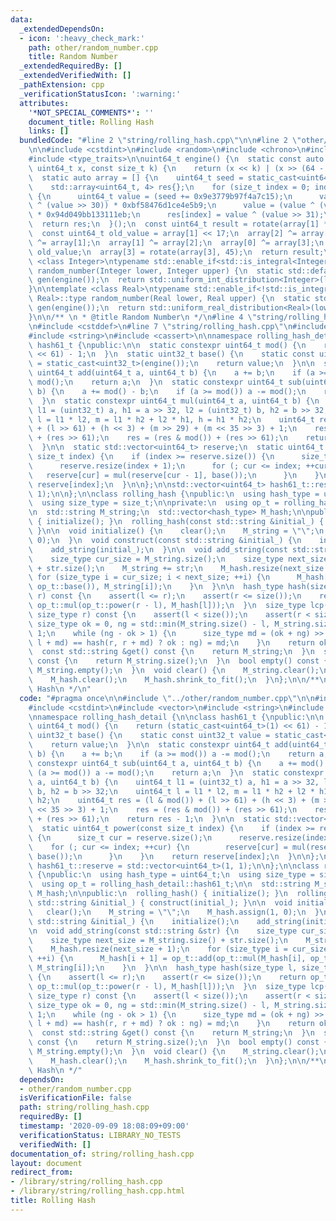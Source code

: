 ```yaml
---
data:
  _extendedDependsOn:
  - icon: ':heavy_check_mark:'
    path: other/random_number.cpp
    title: Random Number
  _extendedRequiredBy: []
  _extendedVerifiedWith: []
  _pathExtension: cpp
  _verificationStatusIcon: ':warning:'
  attributes:
    '*NOT_SPECIAL_COMMENTS*': ''
    document_title: Rolling Hash
    links: []
  bundledCode: "#line 2 \"string/rolling_hash.cpp\"\n\n#line 2 \"other/random_number.cpp\"\
    \n\n#include <cstdint>\n#include <random>\n#include <chrono>\n#include <array>\n\
    #include <type_traits>\n\nuint64_t engine() {\n  static const auto rotate = [](const\
    \ uint64_t x, const size_t k) {\n    return (x << k) | (x >> (64 - k));\n  };\n\
    \  static auto array = [] {\n    uint64_t seed = static_cast<uint64_t>(std::chrono::system_clock::now().time_since_epoch().count());\n\
    \    std::array<uint64_t, 4> res{};\n    for (size_t index = 0; index < 4; index++)\
    \ {\n      uint64_t value = (seed += 0x9e3779b97f4a7c15);\n      value = (value\
    \ ^ (value >> 30)) * 0xbf58476d1ce4e5b9;\n      value = (value ^ (value >> 27))\
    \ * 0x94d049bb133111eb;\n      res[index] = value ^ (value >> 31);\n    }\n  \
    \  return res;\n  }();\n  const uint64_t result = rotate(array[1] * 5, 7) * 9;\n\
    \  const uint64_t old_value = array[1] << 17;\n  array[2] ^= array[0];\n  array[3]\
    \ ^= array[1];\n  array[1] ^= array[2];\n  array[0] ^= array[3];\n  array[2] ^=\
    \ old_value;\n  array[3] = rotate(array[3], 45);\n  return result;\n}\n\ntemplate\
    \ <class Integer>\ntypename std::enable_if<std::is_integral<Integer>::value, Integer>::type\
    \ random_number(Integer lower, Integer upper) {\n  static std::default_random_engine\
    \ gen(engine());\n  return std::uniform_int_distribution<Integer>(lower, upper)(gen);\n\
    }\n\ntemplate <class Real>\ntypename std::enable_if<!std::is_integral<Real>::value,\
    \ Real>::type random_number(Real lower, Real upper) {\n  static std::default_random_engine\
    \ gen(engine());\n  return std::uniform_real_distribution<Real>(lower, upper)(gen);\n\
    }\n\n/** \n * @title Random Number\n */\n#line 4 \"string/rolling_hash.cpp\"\n\
    \n#include <cstddef>\n#line 7 \"string/rolling_hash.cpp\"\n#include <vector>\n\
    #include <string>\n#include <cassert>\n\nnamespace rolling_hash_detail {\n\nclass\
    \ hash61_t {\npublic:\n\n  static constexpr uint64_t mod() {\n    return (static_cast<uint64_t>(1)\
    \ << 61) - 1;\n  }\n  static uint32_t base() {\n    static const uint32_t value\
    \ = static_cast<uint32_t>(engine());\n    return value;\n  }\n\n  static constexpr\
    \ uint64_t add(uint64_t a, uint64_t b) {\n    a += b;\n    if (a >= mod()) a -=\
    \ mod();\n    return a;\n  }\n  static constexpr uint64_t sub(uint64_t a, uint64_t\
    \ b) {\n    a += mod() - b;\n    if (a >= mod()) a -= mod();\n    return a;\n\
    \  }\n  static constexpr uint64_t mul(uint64_t a, uint64_t b) {\n    uint64_t\
    \ l1 = (uint32_t) a, h1 = a >> 32, l2 = (uint32_t) b, h2 = b >> 32;\n    uint64_t\
    \ l = l1 * l2, m = l1 * h2 + l2 * h1, h = h1 * h2;\n    uint64_t res = (l & mod())\
    \ + (l >> 61) + (h << 3) + (m >> 29) + (m << 35 >> 3) + 1;\n    res = (res & mod())\
    \ + (res >> 61);\n    res = (res & mod()) + (res >> 61);\n    return res - 1;\n\
    \  }\n\n  static std::vector<uint64_t> reserve;\n  static uint64_t power(const\
    \ size_t index) {\n    if (index >= reserve.size()) {\n      size_t cur = reserve.size();\n\
    \      reserve.resize(index + 1);\n      for (; cur <= index; ++cur) {\n     \
    \   reserve[cur] = mul(reserve[cur - 1], base());\n      }\n    }\n    return\
    \ reserve[index];\n  }\n\n};\n\nstd::vector<uint64_t> hash61_t::reserve = std::vector<uint64_t>(1,\
    \ 1);\n\n};\n\nclass rolling_hash {\npublic:\n  using hash_type = uint64_t;\n\
    \  using size_type = size_t;\n\nprivate:\n  using op_t = rolling_hash_detail::hash61_t;\n\
    \n  std::string M_string;\n  std::vector<hash_type> M_hash;\n\npublic:\n  rolling_hash()\
    \ { initialize(); }\n  rolling_hash(const std::string &initial_) { construct(initial_);\
    \ }\n\n  void initialize() {\n    clear();\n    M_string = \"\";\n    M_hash.assign(1,\
    \ 0);\n  }\n  void construct(const std::string &initial_) {\n    initialize();\n\
    \    add_string(initial_);\n  }\n\n  void add_string(const std::string &str) {\n\
    \    size_type cur_size = M_string.size();\n    size_type next_size = M_string.size()\
    \ + str.size();\n    M_string += str;\n    M_hash.resize(next_size + 1);\n   \
    \ for (size_type i = cur_size; i < next_size; ++i) {\n      M_hash[i + 1] = op_t::add(op_t::mul(M_hash[i],\
    \ op_t::base()), M_string[i]);\n    }\n  }\n\n  hash_type hash(size_type l, size_type\
    \ r) const {\n    assert(l <= r);\n    assert(r <= size());\n    return op_t::sub(M_hash[r],\
    \ op_t::mul(op_t::power(r - l), M_hash[l]));\n  }\n  size_type lcp(size_type l,\
    \ size_type r) const {\n    assert(l < size());\n    assert(r < size());\n   \
    \ size_type ok = 0, ng = std::min(M_string.size() - l, M_string.size() - r) +\
    \ 1;\n    while (ng - ok > 1) {\n      size_type md = (ok + ng) >> 1;\n      (hash(l,\
    \ l + md) == hash(r, r + md) ? ok : ng) = md;\n    }\n    return ok;\n  }\n\n\
    \  const std::string &get() const {\n    return M_string;\n  }\n  size_type size()\
    \ const {\n    return M_string.size();\n  }\n  bool empty() const {\n    return\
    \ M_string.empty();\n  }\n  void clear() {\n    M_string.clear();\n    M_string.shrink_to_fit();\n\
    \    M_hash.clear();\n    M_hash.shrink_to_fit();\n  }\n};\n\n/**\n * @title Rolling\
    \ Hash\n */\n"
  code: "#pragma once\n\n#include \"../other/random_number.cpp\"\n\n#include <cstddef>\n\
    #include <cstdint>\n#include <vector>\n#include <string>\n#include <cassert>\n\
    \nnamespace rolling_hash_detail {\n\nclass hash61_t {\npublic:\n\n  static constexpr\
    \ uint64_t mod() {\n    return (static_cast<uint64_t>(1) << 61) - 1;\n  }\n  static\
    \ uint32_t base() {\n    static const uint32_t value = static_cast<uint32_t>(engine());\n\
    \    return value;\n  }\n\n  static constexpr uint64_t add(uint64_t a, uint64_t\
    \ b) {\n    a += b;\n    if (a >= mod()) a -= mod();\n    return a;\n  }\n  static\
    \ constexpr uint64_t sub(uint64_t a, uint64_t b) {\n    a += mod() - b;\n    if\
    \ (a >= mod()) a -= mod();\n    return a;\n  }\n  static constexpr uint64_t mul(uint64_t\
    \ a, uint64_t b) {\n    uint64_t l1 = (uint32_t) a, h1 = a >> 32, l2 = (uint32_t)\
    \ b, h2 = b >> 32;\n    uint64_t l = l1 * l2, m = l1 * h2 + l2 * h1, h = h1 *\
    \ h2;\n    uint64_t res = (l & mod()) + (l >> 61) + (h << 3) + (m >> 29) + (m\
    \ << 35 >> 3) + 1;\n    res = (res & mod()) + (res >> 61);\n    res = (res & mod())\
    \ + (res >> 61);\n    return res - 1;\n  }\n\n  static std::vector<uint64_t> reserve;\n\
    \  static uint64_t power(const size_t index) {\n    if (index >= reserve.size())\
    \ {\n      size_t cur = reserve.size();\n      reserve.resize(index + 1);\n  \
    \    for (; cur <= index; ++cur) {\n        reserve[cur] = mul(reserve[cur - 1],\
    \ base());\n      }\n    }\n    return reserve[index];\n  }\n\n};\n\nstd::vector<uint64_t>\
    \ hash61_t::reserve = std::vector<uint64_t>(1, 1);\n\n};\n\nclass rolling_hash\
    \ {\npublic:\n  using hash_type = uint64_t;\n  using size_type = size_t;\n\nprivate:\n\
    \  using op_t = rolling_hash_detail::hash61_t;\n\n  std::string M_string;\n  std::vector<hash_type>\
    \ M_hash;\n\npublic:\n  rolling_hash() { initialize(); }\n  rolling_hash(const\
    \ std::string &initial_) { construct(initial_); }\n\n  void initialize() {\n \
    \   clear();\n    M_string = \"\";\n    M_hash.assign(1, 0);\n  }\n  void construct(const\
    \ std::string &initial_) {\n    initialize();\n    add_string(initial_);\n  }\n\
    \n  void add_string(const std::string &str) {\n    size_type cur_size = M_string.size();\n\
    \    size_type next_size = M_string.size() + str.size();\n    M_string += str;\n\
    \    M_hash.resize(next_size + 1);\n    for (size_type i = cur_size; i < next_size;\
    \ ++i) {\n      M_hash[i + 1] = op_t::add(op_t::mul(M_hash[i], op_t::base()),\
    \ M_string[i]);\n    }\n  }\n\n  hash_type hash(size_type l, size_type r) const\
    \ {\n    assert(l <= r);\n    assert(r <= size());\n    return op_t::sub(M_hash[r],\
    \ op_t::mul(op_t::power(r - l), M_hash[l]));\n  }\n  size_type lcp(size_type l,\
    \ size_type r) const {\n    assert(l < size());\n    assert(r < size());\n   \
    \ size_type ok = 0, ng = std::min(M_string.size() - l, M_string.size() - r) +\
    \ 1;\n    while (ng - ok > 1) {\n      size_type md = (ok + ng) >> 1;\n      (hash(l,\
    \ l + md) == hash(r, r + md) ? ok : ng) = md;\n    }\n    return ok;\n  }\n\n\
    \  const std::string &get() const {\n    return M_string;\n  }\n  size_type size()\
    \ const {\n    return M_string.size();\n  }\n  bool empty() const {\n    return\
    \ M_string.empty();\n  }\n  void clear() {\n    M_string.clear();\n    M_string.shrink_to_fit();\n\
    \    M_hash.clear();\n    M_hash.shrink_to_fit();\n  }\n};\n\n/**\n * @title Rolling\
    \ Hash\n */"
  dependsOn:
  - other/random_number.cpp
  isVerificationFile: false
  path: string/rolling_hash.cpp
  requiredBy: []
  timestamp: '2020-09-09 18:08:09+09:00'
  verificationStatus: LIBRARY_NO_TESTS
  verifiedWith: []
documentation_of: string/rolling_hash.cpp
layout: document
redirect_from:
- /library/string/rolling_hash.cpp
- /library/string/rolling_hash.cpp.html
title: Rolling Hash
---
```

